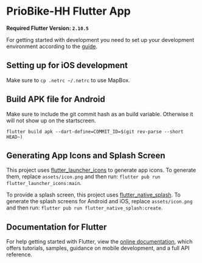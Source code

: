 # PrioBike-HH Flutter App

**Required Flutter Version: `2.10.5`**

For getting started with development you need to set up your development environment according to the [guide](https://docs.flutter.dev/get-started/install).

## Setting up for iOS development

Make sure to `cp .netrc ~/.netrc` to use MapBox.

## Build APK file for Android

Make sure to include the git commit hash as an build variable. Otherwise it will not show up on the startscreen.

```
flutter build apk --dart-define=COMMIT_ID=$(git rev-parse --short HEAD~)
```

## Generating App Icons and Splash Screen

This project uses [flutter_launcher_icons](https://pub.dev/packages/flutter_launcher_icons) to generate app icons. To generate them, replace `assets/icon.png` and then run: `flutter pub run flutter_launcher_icons:main`.

To provide a splash screen, this project uses [flutter_native_splash](https://pub.dev/packages/flutter_native_splash). To generate the splash screens for Android and iOS, replace `assets/icon.png` and then run: `flutter pub run flutter_native_splash:create`.

## Documentation for Flutter

For help getting started with Flutter, view the
[online documentation](https://flutter.dev/docs), which offers tutorials,
samples, guidance on mobile development, and a full API reference.
